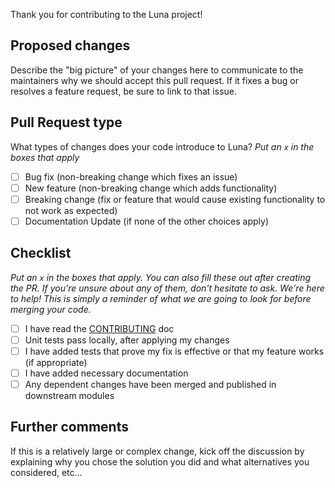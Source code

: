 Thank you for contributing to the Luna project! 

## Proposed changes

Describe the "big picture" of your changes here to communicate to the maintainers why we should accept this pull request. If it fixes a bug or resolves a feature request, be sure to link to that issue.

## Pull Request type

What types of changes does your code introduce to Luna?
_Put an `x` in the boxes that apply_

- [ ] Bug fix (non-breaking change which fixes an issue)
- [ ] New feature (non-breaking change which adds functionality)
- [ ] Breaking change (fix or feature that would cause existing functionality to not work as expected)
- [ ] Documentation Update (if none of the other choices apply)

## Checklist

_Put an `x` in the boxes that apply. You can also fill these out after creating the PR. If you're unsure about any of them, don't hesitate to ask. We're here to help! This is simply a reminder of what we are going to look for before merging your code._

- [ ] I have read the [CONTRIBUTING](https://github.com/luna-rs/luna/blob/master/CONTRIBUTING.md) doc
- [ ] Unit tests pass locally, after applying my changes
- [ ] I have added tests that prove my fix is effective or that my feature works (if appropriate)
- [ ] I have added necessary documentation
- [ ] Any dependent changes have been merged and published in downstream modules

## Further comments

If this is a relatively large or complex change, kick off the discussion by explaining why you chose the solution you did and what alternatives you considered, etc...